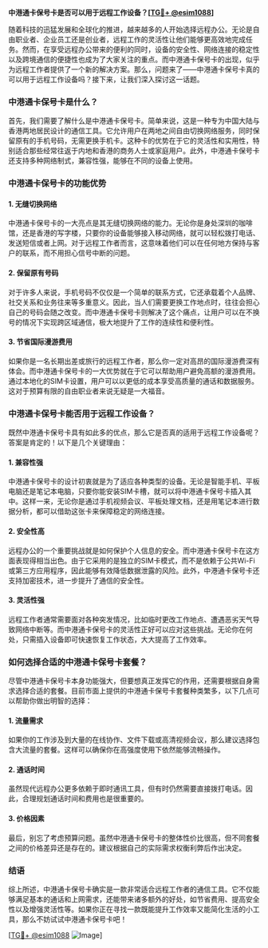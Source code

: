 **中港通卡保号卡是否可以用于远程工作设备？[[TG💪+ @esim1088](https://t.me/s/esim1088)]**

随着科技的迅猛发展和全球化的推进，越来越多的人开始选择远程办公。无论是自由职业者、企业员工还是创业者，远程工作的灵活性让他们能够更高效地完成任务。然而，在享受远程办公带来的便利的同时，设备的安全性、网络连接的稳定性以及跨境通信的便捷性也成为了大家关注的重点。而中港通卡保号卡的出现，似乎为远程工作者提供了一个新的解决方案。那么，问题来了——中港通卡保号卡真的可以用于远程工作设备吗？接下来，让我们深入探讨这一话题。

### 中港通卡保号卡是什么？

首先，我们需要了解什么是中港通卡保号卡。简单来说，这是一种专为中国大陆与香港两地居民设计的通信工具。它允许用户在两地之间自由切换网络服务，同时保留原有的手机号码，无需更换手机卡。这种卡的优势在于它的灵活性和实用性，特别适合那些经常往返于内地和香港的商务人士或家庭用户。此外，中港通卡保号卡还支持多种网络制式，兼容性强，能够在不同的设备上使用。

### 中港通卡保号卡的功能优势

#### 1. **无缝切换网络**
中港通卡保号卡的一大亮点是其无缝切换网络的能力。无论你是身处深圳的咖啡馆，还是香港的写字楼，只要你的设备能够接入移动网络，就可以轻松拨打电话、发送短信或者上网。对于远程工作者而言，这意味着他们可以在任何地方保持与客户的联系，而不用担心信号中断的问题。

#### 2. **保留原有号码**
对于许多人来说，手机号码不仅仅是一个简单的联系方式，它还承载着个人品牌、社交关系和业务往来等多重意义。因此，当人们需要更换工作地点时，往往会担心自己的号码会随之改变。而中港通卡保号卡则解决了这个痛点，让用户可以在不换号的情况下实现跨区域通信，极大地提升了工作的连续性和便利性。

#### 3. **节省国际漫游费用**
如果你是一名长期出差或旅行的远程工作者，那么你一定对高昂的国际漫游费深有体会。而中港通卡保号卡的一大优势就在于它可以帮助用户避免高额的漫游费用。通过本地化的SIM卡设置，用户可以以更低的成本享受高质量的通话和数据服务。这对于预算有限的自由职业者来说无疑是一大福音。

### 中港通卡保号卡能否用于远程工作设备？

既然中港通卡保号卡具有如此多的优点，那么它是否真的适用于远程工作设备呢？答案是肯定的！以下是几个关键理由：

#### 1. **兼容性强**
中港通卡保号卡的设计初衷就是为了适应各种类型的设备。无论是智能手机、平板电脑还是笔记本电脑，只要你能安装SIM卡槽，就可以将中港通卡保号卡插入其中。这样一来，无论你是通过手机视频会议、平板处理文档，还是用笔记本进行数据分析，都可以借助这张卡来保障稳定的网络连接。

#### 2. **安全性高**
远程办公的一个重要挑战就是如何保护个人信息的安全。而中港通卡保号卡在这方面表现得相当出色。由于它采用的是独立的SIM卡模式，而不是依赖于公共Wi-Fi或第三方应用程序，因此能够有效降低数据泄露的风险。此外，中港通卡保号卡还支持加密技术，进一步提升了通信的安全性。

#### 3. **灵活性强**
远程工作者通常需要面对各种突发情况，比如临时更改工作地点、遭遇恶劣天气导致网络中断等。而中港通卡保号卡的灵活性正好可以应对这些挑战。无论你在何处，只需插入设备即可快速恢复工作状态，大大提高了工作效率。

### 如何选择合适的中港通卡保号卡套餐？

尽管中港通卡保号卡本身功能强大，但要想真正发挥它的作用，还需要根据自身需求选择合适的套餐。目前市面上提供的中港通卡保号卡套餐种类繁多，以下几点可以帮助你做出明智的选择：

#### 1. **流量需求**
如果你的工作涉及到大量的在线协作、文件下载或高清视频会议，那么建议选择包含大流量的套餐。这样可以确保你在高强度使用下依然能够流畅操作。

#### 2. **通话时间**
虽然现代远程办公更多依赖于即时通讯工具，但有时仍然需要直接拨打电话。因此，合理规划通话时间和费用也是很重要的。

#### 3. **价格因素**
最后，别忘了考虑预算问题。虽然中港通卡保号卡的整体性价比很高，但不同套餐之间的价格差异还是存在的。建议根据自己的实际需求权衡利弊后作出决定。

### 结语

综上所述，中港通卡保号卡确实是一款非常适合远程工作者的通信工具。它不仅能够满足基本的通话和上网需求，还能带来诸多额外的好处，如节省费用、提高安全性以及增强灵活性等。如果你正在寻找一款既能提升工作效率又能简化生活的小工具，那么不妨试试中港通卡保号卡吧！

[[TG💪+ @esim1088](https://t.me/s/esim1088) ![Image](https://i.postimg.cc/4NQfJmqS/Snipaste-2025-05-13-00-14-12.png)]